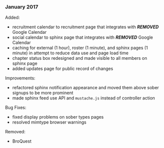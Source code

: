 ﻿




### January 2017


Added:

- recruitment calendar to recruitment page that integrates with ***REMOVED*** Google Calendar
- social calendar to sphinx page that integrates with ***REMOVED*** Google Calendar
- caching for external (1 hour), roster (1 minute), and sphinx pages (1 minute) in attempt to reduce data use and page load time
- chapter status box redesigned and made visible to all members on sphinx page
- added updates page for public record of changes

Improvements:

- refactored sphinx notification appearance and moved them above sober signups to be more prominent
- made sphinx feed use API and `mustache.js` instead of controller action

Bug Fixes:

- fixed display problems on sober types pages
- resolved mimtype browser warnings

Removed:

- BroQuest